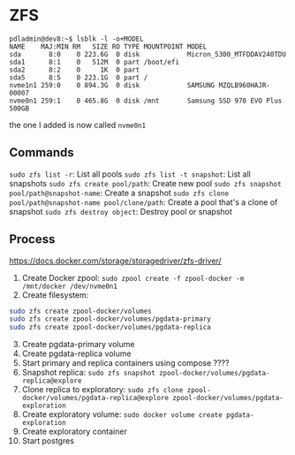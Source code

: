 # ZFS

```
pdladmin@dev8:~$ lsblk -l -o+MODEL
NAME    MAJ:MIN RM   SIZE RO TYPE MOUNTPOINT MODEL
sda       8:0    0 223.6G  0 disk            Micron_5300_MTFDDAV240TDU
sda1      8:1    0   512M  0 part /boot/efi
sda2      8:2    0     1K  0 part
sda5      8:5    0 223.1G  0 part /
nvme1n1 259:0    0 894.3G  0 disk            SAMSUNG MZQLB960HAJR-00007
nvme0n1 259:1    0 465.8G  0 disk /mnt       Samsung SSD 970 EVO Plus 500GB
```

the one I added is now called `nvme0n1`

## Commands

`sudo zfs list -r`: List all pools
`sudo zfs list -t snapshot`: List all snapshots
`sudo zfs create pool/path`: Create new pool
`sudo zfs snapshot pool/path@snapshot-name`: Create a snapshot
`sudo zfs clone pool/path@snapshot-name pool/clone/path`: Create a pool that's a
clone of snapshot
`sudo zfs destroy object`: Destroy pool or snapshot

## Process
https://docs.docker.com/storage/storagedriver/zfs-driver/
1. Create Docker zpool: `sudo zpool create -f zpool-docker -m /mnt/docker /dev/nvme0n1`
2. Create filesystem: 
```bash
sudo zfs create zpool-docker/volumes
sudo zfs create zpool-docker/volumes/pgdata-primary
sudo zfs create zpool-docker/volumes/pgdata-replica
```
3. Create pgdata-primary volume
4. Create pgdata-replica volume
5. Start primary and replica containers using compose
????
6. Snapshot replica: `sudo zfs snapshot zpool-docker/volumes/pgdata-replica@explore`
7. Clone replica to exploratory: `sudo zfs clone zpool-docker/volumes/pgdata-replica@explore zpool-docker/volumes/pgdata-exploration`
8. Create exploratory volume: `sudo docker volume create pgdata-exploration`
9. Create exploratory container
10. Start postgres